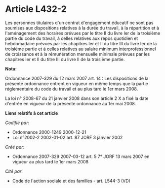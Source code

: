 # Article L432-2

Les personnes titulaires d'un contrat d'engagement éducatif ne sont pas soumises aux dispositions relatives à la durée du
travail, à la répartition et à l'aménagement des horaires prévues par le titre II du livre Ier de la troisième partie du code
du travail, à celles relatives aux repos quotidien et hebdomadaire prévues par les chapitres Ier et II du titre III du livre
Ier de la troisième partie et à celles relatives au salaire minimum interprofessionnel de croissance et à la rémunération
mensuelle minimale prévues par les chapitres Ier et II du titre III du livre II de la troisième partie.

**Nota:**

Ordonnance 2007-329 du 12 mars 2007 art. 14 : Les dispositions de la présente ordonnance entrent en vigueur en même temps que
la partie réglementaire du code du travail et au plus tard le 1er mars 2008. 

La loi n° 2008-67 du 21 janvier 2008 dans son article 2 X a fixé la date d'entrée en vigueur de la présente ordonnance au 1er
mai 2008.

**Liens relatifs à cet article**

_Codifié par_:

  - Ordonnance 2000-1249 2000-12-21
  - Loi n°2002-2 2002-01-02 art. 87 JORF 3 janvier 2002

_Créé par_:

  - Ordonnance 2007-329 2007-03-12 art. 5 7° JORF 13 mars 2007 en vigueur au plus tard le 1er mars 2008

_Cité par_:

  - Code de l'action sociale et des familles - art. L544-3 (VD)
